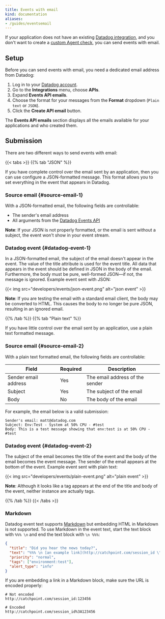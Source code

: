 ```yaml
---
title: Events with email
kind: documentation
aliases:
- /guides/eventsemail
---
```


If your application does not have an existing [Datadog integration][1], and you don't want to create a [custom Agent check][2], you can send events with email.

## Setup

Before you can send events with email, you need a dedicated email address from Datadog:

1. Log in to your [Datadog account][3].
2. Go to the **Integrations** menu, choose **APIs**.
3. Expand **Events API emails**.
4. Choose the format for your messages from the **Format** dropdown (`Plain text` or `JSON`).
5. Click the **Create API email** button.

The **Events API emails** section displays all the emails available for your applications and who created them.

## Submission

There are two different ways to send events with email:

{{< tabs >}}
{{% tab "JSON" %}}

If you have complete control over the email sent by an application, then you can use configure a JSON-formatted message. This format allows you to set everything in the event that appears in Datadog.

### Source email {#source-email-1}

With a JSON-formatted email, the following fields are controllable:

* The sender's email address
* All arguments from the [Datadog Events API][1]

**Note**: If your JSON is not properly formatted, or the email is sent without a subject, the event won't show in your event stream.

### Datadog event {#datadog-event-1}

In a JSON-formatted email, the subject of the email doesn't appear in the event. The value of the title attribute is used for the event title. All data that appears in the event should be defined in JSON in the body of the email. Furthermore, the body must be pure, well-formed JSON—if not, the message is ignored. Example event sent with JSON:

{{< img src="developers/events/json-event.png" alt="json event"  >}}

**Note**: If you are testing the email with a standard email client, the body may be converted to HTML. This causes the body to no longer be pure JSON, resulting in an ignored email.

[1]: /api/v1/events/
{{% /tab %}}
{{% tab "Plain text" %}}

If you have little control over the email sent by an application, use a plain text formatted message.

### Source email {#source-email-2}

With a plain text formatted email, the following fields are controllable:

| Field                | Required | Description                     |
|----------------------|----------|---------------------------------|
| Sender email address | Yes      | The email address of the sender |
| Subject              | Yes      | The subject of the email        |
| Body                 | No       | The body of the email           |

For example, the email below is a valid submission:

```text
Sender's email: matt@datadog.com
Subject: Env:Test - System at 50% CPU - #test
Body: This is a test message showing that env:test is at 50% CPU - #test
```

### Datadog event {#datadog-event-2}

The subject of the email becomes the title of the event and the body of the email becomes the event message. The sender of the email appears at the bottom of the event. Example event sent with plain text:

{{< img src="developers/events/plain-event.png" alt="plain event"  >}}

**Note**: Although it looks like a tag appears at the end of the title and body of the event, neither instance are actually tags.

{{% /tab %}}
{{< /tabs >}}

### Markdown

Datadog event text supports [Markdown][4] but embedding HTML in Markdown is not supported. To use Markdown in the event text, start the text block with `%%% \n` and end the text block with `\n %%%`:

```json
{
  "title": "Did you hear the news today?",
  "text": "%%% \n [an example link](http://catchpoint.com/session_id \"Title\") \n %%%",
  "priority": "normal",
  "tags": ["environment:test"],
  "alert_type": "info"
}
```

If you are embedding a link in a Markdown block, make sure the URL is encoded properly:

```text
# Not encoded
http://catchpoint.com/session_id:123456

# Encoded
http://catchpoint.com/session_id%3A123456
```

[1]: /integrations/
[2]: /agent/agent_checks/
[3]: https://app.datadoghq.com
[4]: http://daringfireball.net/projects/markdown/syntax#lin
